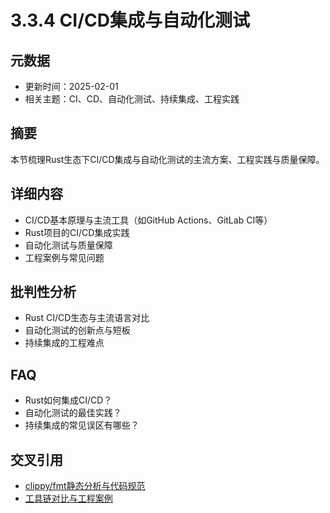 # 3.3.4 CI/CD集成与自动化测试

## 元数据

- 更新时间：2025-02-01
- 相关主题：CI、CD、自动化测试、持续集成、工程实践

## 摘要

本节梳理Rust生态下CI/CD集成与自动化测试的主流方案、工程实践与质量保障。

## 详细内容

- CI/CD基本原理与主流工具（如GitHub Actions、GitLab CI等）
- Rust项目的CI/CD集成实践
- 自动化测试与质量保障
- 工程案例与常见问题

## 批判性分析

- Rust CI/CD生态与主流语言对比
- 自动化测试的创新点与短板
- 持续集成的工程难点

## FAQ

- Rust如何集成CI/CD？
- 自动化测试的最佳实践？
- 持续集成的常见误区有哪些？

## 交叉引用

- [clippy/fmt静态分析与代码规范](./3.3.3_clippy_fmt静态分析与代码规范.md)
- [工具链对比与工程案例](./3.3.5_工具链对比与工程案例.md)
